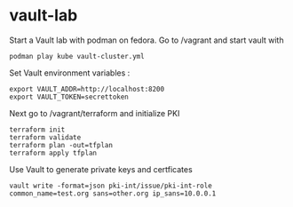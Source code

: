 # vault-lab

Start a Vault lab with podman on fedora.
Go to /vagrant and start vault with
```
podman play kube vault-cluster.yml
```

Set Vault environment variables :
```
export VAULT_ADDR=http://localhost:8200
export VAULT_TOKEN=secrettoken
```

Next go to /vagrant/terraform and initialize PKI
```
terraform init
terraform validate
terraform plan -out=tfplan
terraform apply tfplan
```

Use Vault to generate private keys and certficates
```
vault write -format=json pki-int/issue/pki-int-role common_name=test.org sans=other.org ip_sans=10.0.0.1
```